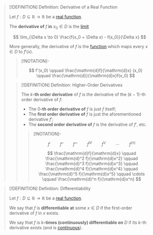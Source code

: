>[!DEFINITION] Definition: Derivative of a Real Function
>
>Let $f: D \subseteq \mathbb{R} \to \mathbb{R}$ be a [real function](../Real%20Functions/Real%20Function.md).
>
>The **derivative of** $f$ **in** $x_0 \in D$ is the [limit](../Real%20Functions/Limits%20of%20Functions/Real%20Limits%20of%20a%20Function.md)
>
>$$
>\lim_{\Delta x \to 0} \frac{f(x_0 + \Delta x) - f(x_0)}{\Delta x}
>$$
>
>More generally, the derivative of $f$ is the [function](../Real%20Functions/Real%20Function.md) which maps every $x \in D$ to $f'(x)$.
>
>>[!NOTATION]-
>>
>>$$
>>f'(x_0) \qquad \frac{\mathrm{d}f}{\mathrm{d}x} (x_0) \qquad \frac{\mathrm{d}}{\mathrm{d}x}f(x_0)
>>$$
>
>>[!DEFINITION] Definition: Higher-Order Derivatives
>>
>>The $k$**-th order derivative** of $f$ is the derivative of the $(k-1)$-th order derivative of $f$:
>> - The $0$**-th order derivative of** $f$ is just $f$ itself;
>> - The **first order derivative of** $f$ is just the aforementioned derivative $f'$;
>> - The **second order derivative of** $f$ is the derivative of $f'$, etc.
>>
>>>[!NOTATION]-
>>>
>>>$$
>>>f' \qquad f'' \qquad f''' \qquad f^{\mathrm{IV}} \qquad f^{\mathrm{V}} \qquad \cdots \qquad f^{(n)}
>>>$$
>>>
>>>$$
>>>\frac{\mathrm{d}f}{\mathrm{d}x} \qquad \frac{\mathrm{d}^2 f}{\mathrm{d}x^2} \qquad \frac{\mathrm{d}^3 f}{\mathrm{d}x^3} \qquad \frac{\mathrm{d}^4 f}{\mathrm{d}x^4} \qquad  \frac{\mathrm{d}^5 f}{\mathrm{d}x^5} \qquad \cdots \qquad \frac{\mathrm{d}^n f}{\mathrm{d}x^n}
>>>$$
>>>
>>
>

>[!DEFINITION] Definition: Differentiability
>
>Let $f: D \subseteq \mathbb{R} \to \mathbb{R}$ be a [real function](../Real%20Functions/Real%20Function.md).
>
>We say that $f$ is **differentiable at** some $x \in D$ if the first-order derivative of $f$ in $x$ exists.
>
>We say that $f$ is $k$**-times (continuously) differentiable on** $D$ if its $k$-th derivative exists (and is [continuous](../Real%20Functions/Continuity/Continuity.md)).

